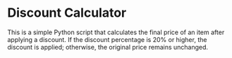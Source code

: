 # Discount Calculator

This is a simple Python script that calculates the final price of an item after applying a discount. If the discount percentage is 20% or higher, the discount is applied; otherwise, the original price remains unchanged.
